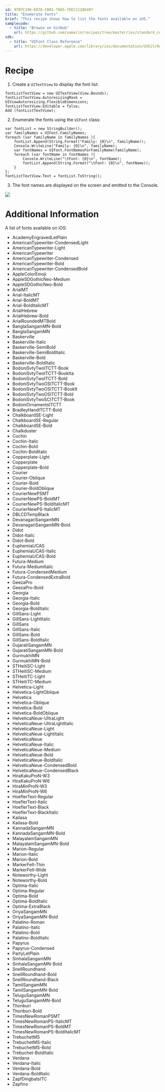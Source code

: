 ```yaml
---
id: 9707C196-E076-CB01-79A5-7EEC11186497
title: "Enumerate Fonts"
brief: "This recipe shows how to list the fonts available on iOS."
samplecode:
  - title: "Browse on GitHub" 
    url: https://github.com/xamarin/recipes/tree/master/ios/standard_controls/fonts/enumerate_fonts
sdk:
  - title: "UIFont Class Reference" 
    url: https://developer.apple.com/library/ios/documentation/UIKit/Reference/UIFont_Class/
---
```


<a name="Recipe" class="injected"></a>


# Recipe

1.  Create a `UITextView` to display the font list:


```
fontListTextView = new UITextView(View.Bounds);
fontListTextView.AutoresizingMask = UIViewAutoresizing.FlexibleDimensions;
fontListTextView.Editable = false;
Add (fontListTextView);
```

<ol start="2">
  <li>Enumerate the fonts using the <code>UIFont</code> class:</li>
</ol>


```
var fontList = new StringBuilder();
var familyNames = UIFont.FamilyNames;
foreach (var familyName in familyNames ){
    fontList.Append(String.Format("Family: {0}\n", familyName));
    Console.WriteLine("Family: {0}\n", familyName);
    var fontNames = UIFont.FontNamesForFamilyName(familyName);
    foreach (var fontName in fontNames ){
        Console.WriteLine("\tFont: {0}\n", fontName);
        fontList.Append(String.Format("\tFont: {0}\n", fontName));
    }
};
fontListTextView.Text = fontList.ToString();
```

<ol start="3">
  <li>The font names are displayed on the screen and emitted to the Console.</li>
</ol>


 ![](Images/EnumerateFonts.png)

 <a name="Additional_Information" class="injected"></a>


# Additional Information

A list of fonts available on iOS:

-  AcademyEngravedLetPlain
-  AmericanTypewriter-CondensedLight
-  AmericanTypewriter-Light
-  AmericanTypewriter
-  AmericanTypewriter-Condensed
-  AmericanTypewriter-Bold
-  AmericanTypewriter-CondensedBold
-  AppleColorEmoji
-  AppleSDGothicNeo-Medium
-  AppleSDGothicNeo-Bold
-  ArialMT
-  Arial-ItalicMT
-  Arial-BoldMT
-  Arial-BoldItalicMT
-  ArialHebrew
-  ArialHebrew-Bold
-  ArialRoundedMTBold
-  BanglaSangamMN-Bold
-  BanglaSangamMN
-  Baskerville
-  Baskerville-Italic
-  Baskerville-SemiBold
-  Baskerville-SemiBoldItalic
-  Baskerville-Bold
-  Baskerville-BoldItalic
-  BodoniSvtyTwoITCTT-Book
-  BodoniSvtyTwoITCTT-BookIta
-  BodoniSvtyTwoITCTT-Bold
-  BodoniSvtyTwoOSITCTT-Book
-  BodoniSvtyTwoOSITCTT-BookIt
-  BodoniSvtyTwoOSITCTT-Bold
-  BodoniSvtyTwoSCITCTT-Book
-  BodoniOrnamentsITCTT
-  BradleyHandITCTT-Bold
-  ChalkboardSE-Light
-  ChalkboardSE-Regular
-  ChalkboardSE-Bold
-  Chalkduster
-  Cochin
-  Cochin-Italic
-  Cochin-Bold
-  Cochin-BoldItalic
-  Copperplate-Light
-  Copperplate
-  Copperplate-Bold
-  Courier
-  Courier-Oblique
-  Courier-Bold
-  Courier-BoldOblique
-  CourierNewPSMT
-  CourierNewPS-BoldMT
-  CourierNewPS-BoldItalicMT
-  CourierNewPS-ItalicMT
-  DBLCDTempBlack
-  DevanagariSangamMN
-  DevanagariSangamMN-Bold
-  Didot
-  Didot-Italic
-  Didot-Bold
-  EuphemiaUCAS
-  EuphemiaUCAS-Italic
-  EuphemiaUCAS-Bold
-  Futura-Medium
-  Futura-MediumItalic
-  Futura-CondensedMedium
-  Futura-CondensedExtraBold
-  GeezaPro
-  GeezaPro-Bold
-  Georgia
-  Georgia-Italic
-  Georgia-Bold
-  Georgia-BoldItalic
-  GillSans-Light
-  GillSans-LightItalic
-  GillSans
-  GillSans-Italic
-  GillSans-Bold
-  GillSans-BoldItalic
-  GujaratiSangamMN
-  GujaratiSangamMN-Bold
-  GurmukhiMN
-  GurmukhiMN-Bold
-  STHeitiSC-Light
-  STHeitiSC-Medium
-  STHeitiTC-Light
-  STHeitiTC-Medium
-  Helvetica-Light
-  Helvetica-LightOblique
-  Helvetica
-  Helvetica-Oblique
-  Helvetica-Bold
-  Helvetica-BoldOblique
-  HelveticaNeue-UltraLight
-  HelveticaNeue-UltraLightItalic
-  HelveticaNeue-Light
-  HelveticaNeue-LightItalic
-  HelveticaNeue
-  HelveticaNeue-Italic
-  HelveticaNeue-Medium
-  HelveticaNeue-Bold
-  HelveticaNeue-BoldItalic
-  HelveticaNeue-CondensedBold
-  HelveticaNeue-CondensedBlack
-  HiraKakuProN-W3
-  HiraKakuProN-W6
-  HiraMinProN-W3
-  HiraMinProN-W6
-  HoeflerText-Regular
-  HoeflerText-Italic
-  HoeflerText-Black
-  HoeflerText-BlackItalic
-  Kailasa
-  Kailasa-Bold
-  KannadaSangamMN
-  KannadaSangamMN-Bold
-  MalayalamSangamMN
-  MalayalamSangamMN-Bold
-  Marion-Regular
-  Marion-Italic
-  Marion-Bold
-  MarkerFelt-Thin
-  MarkerFelt-Wide
-  Noteworthy-Light
-  Noteworthy-Bold
-  Optima-Italic
-  Optima-Regular
-  Optima-Bold
-  Optima-BoldItalic
-  Optima-ExtraBlack
-  OriyaSangamMN
-  OriyaSangamMN-Bold
-  Palatino-Roman
-  Palatino-Italic
-  Palatino-Bold
-  Palatino-BoldItalic
-  Papyrus
-  Papyrus-Condensed
-  PartyLetPlain
-  SinhalaSangamMN
-  SinhalaSangamMN-Bold
-  SnellRoundhand
-  SnellRoundhand-Bold
-  SnellRoundhand-Black
-  TamilSangamMN
-  TamilSangamMN-Bold
-  TeluguSangamMN
-  TeluguSangamMN-Bold
-  Thonburi
-  Thonburi-Bold
-  TimesNewRomanPSMT
-  TimesNewRomanPS-ItalicMT
-  TimesNewRomanPS-BoldMT
-  TimesNewRomanPS-BoldItalicMT
-  TrebuchetMS
-  TrebuchetMS-Italic
-  TrebuchetMS-Bold
-  Trebuchet-BoldItalic
-  Verdana
-  Verdana-Italic
-  Verdana-Bold
-  Verdana-BoldItalic
-  ZapfDingbatsITC
-  Zapfino

